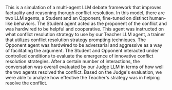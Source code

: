This is a simulation of a multi-agent LLM debate framework that improves factuality and reasoning thorugh conflict resolution. In this model, there are  two LLM agents, a Student and an Opponent, fine-tuned on distinct human-like behaviors. The Student agent acted as the proponent of the conflict and was hardwired to be helpful and cooperative. This agent was instructed on what conflict resolution strategy to use by our Teacher LLM agent, a trainer that utilizes conflict resolution strategy prompting techniques. The Opponent agent was hardwired to be adversarial and aggressive as a way of facilitating the argument. The Student and Opponent interacted under controlled conditions to evaluate the emergence of innovative conflict resolution strategies. After a certain number of interactions, the conversation was overall evaluated by our Judge LLM in terms of how well the two agents resolved the conflict. Based on the Judge's evaluation, we were able to analyze how effective the Teacher's strategy was in helping resolve the conflict. 
